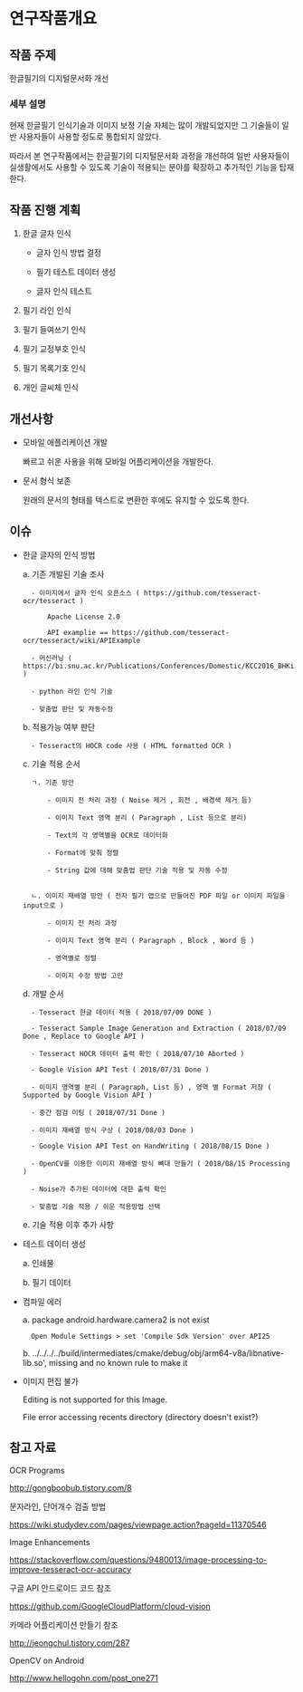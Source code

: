 # 연구작품개요

## 작품 주제

한글필기의 디지털문서화 개선

### 세부 설명

현재 한글필기 인식기술과 이미지 보정 기술 자체는 많이 개발되었지만 그 기술들이 일반 사용자들이 사용할 정도로 통합되지 않았다.

따라서 본 연구작품에서는 한글필기의 디지털문서화 과정을 개선하여 일반 사용자들이 실생활에서도 사용할 수 있도록 기술이 적용되는 분야를 확장하고 추가적인 기능을 탑재한다.


## 작품 진행 계획

1. 한글 글자 인식

	- 글자 인식 방법 결정

	- 필기 테스트 데이터 생성

	- 글자 인식 테스트

2. 필기 라인 인식

3. 필기 들여쓰기 인식

4. 필기 교정부호 인식

5. 필기 목록기호 인식

6. 개인 글씨체 인식

## 개선사항

* 모바일 애플리케이션 개발

	빠르고 쉬운 사용을 위해 모바일 어플리케이션을 개발한다.

* 문서 형식 보존

	원래의 문서의 형태를 텍스트로 변환한 후에도 유지할 수 있도록 한다.


## 이슈

* 한글 글자의 인식 방법

	a. 기존 개발된 기술 조사

		- 이미지에서 글자 인식 오픈소스 ( https://github.com/tesseract-ocr/tesseract )

			Apache License 2.0

			API examplie == https://github.com/tesseract-ocr/tesseract/wiki/APIExample 

		- 머신러닝 ( https://bi.snu.ac.kr/Publications/Conferences/Domestic/KCC2016_BHKim.pdf )

		- python 라인 인식 기술

		- 맞춤법 판단 및 자동수정

	b. 적용가능 여부 판단
	
		- Tesseract의 HOCR code 사용 ( HTML formatted OCR )

	c. 기술 적용 순서 


		ㄱ. 기존 방안

			- 이미지 전 처리 과정 ( Noise 제거 , 회전 , 배경색 제거 등)

			- 이미지 Text 영역 분리 ( Paragraph , List 등으로 분리)

			- Text의 각 영역별을 OCR로 데이터화

			- Format에 맞춰 정렬

			- String 값에 대해 맞춤법 판단 기술 적용 및 자동 수정


		ㄴ. 이미지 재배열 방안 ( 전자 필기 앱으로 만들어진 PDF 파일 or 이미지 파일을 input으로 )

			- 이미지 전 처리 과정

			- 이미지 Text 영역 분리 ( Paragraph , Block , Word 등 )

			- 영역별로 정렬

			- 이미지 수정 방법 고안



	d. 개발 순서

		- Tesseract 한글 데이터 적용 ( 2018/07/09 DONE )

		- Tesseract Sample Image Generation and Extraction ( 2018/07/09 Done , Replace to Google API )

		- Tesseract HOCR 데이터 출력 확인 ( 2018/07/10 Aborted )

		- Google Vision API Test ( 2018/07/31 Done )

		- 이미지 영역별 분리 ( Paragraph, List 등) , 영역 별 Format 저장 ( Supported by Google Vision API )

		- 중간 점검 미팅 ( 2018/07/31 Done )

		- 이미지 재배열 방식 구상 ( 2018/08/03 Done )

		- Google Vision API Test on HandWriting ( 2018/08/15 Done )

		- OpenCV를 이용한 이미지 재배열 방식 뼈대 만들기 ( 2018/08/15 Processing )

		- Noise가 추가된 데이터에 대한 출력 확인

		- 맞춤법 기술 적용 / 쉬운 적용방법 선택


	e. 기술 적용 이후 추가 사항



* 테스트 데이터 생성


	a. 인쇄물


	b. 필기 데이터 


* 컴파일 에러

	a. package android.hardware.camera2 is not exist

		Open Module Settings > set 'Compile Sdk Version' over API25

	b. ../../../../build/intermediates/cmake/debug/obj/arm64-v8a/libnative-lib.so', missing and no known rule to make it


* 이미지 편집 불가

	Editing is not supported for this Image.

	File error accessing recents directory (directory doesn't exist?)

## 참고 자료


OCR Programs

http://gongboobub.tistory.com/8

문자라인, 단어개수 검출 방법

https://wiki.studydev.com/pages/viewpage.action?pageId=11370546

Image Enhancements

https://stackoverflow.com/questions/9480013/image-processing-to-improve-tesseract-ocr-accuracy


구글 API 안드로이드 코드 참조

https://github.com/GoogleCloudPlatform/cloud-vision


카메라 어플리케이션 만들기 참조

http://jeongchul.tistory.com/287


OpenCV on Android

http://www.hellogohn.com/post_one271